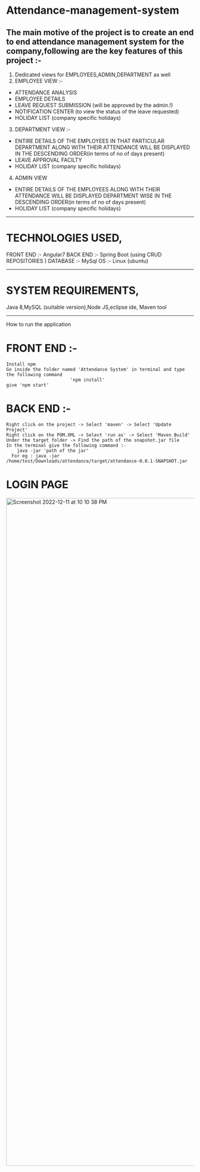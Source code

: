 # Attendance-management-system

## The main motive of the project is to create an end to end attendance management system for the company,following are the key features of this project :-
1. Dedicated views for EMPLOYEES,ADMIN,DEPARTMENT as well
2. EMPLOYEE VIEW :-
  * ATTENDANCE ANALYSIS 
  * EMPLOYEE DETAILS
  * LEAVE REQUEST SUBMISSION (will be approved by the admin.!)
  * NOTIFICATION CENTER (to view the status of the leave requested)
  * HOLIDAY LIST (company specific holidays)
3. DEPARTMENT VIEW :-
  * ENTIRE DETAILS OF THE EMPLOYEES IN THAT PARTICULAR DEPARTMENT ALONG WITH THEIR ATTENDANCE WILL BE DISPLAYED IN THE DESCENDING ORDER(in terms of no of days present)
  * LEAVE APPROVAL FACILTY 
  * HOLIDAY LIST (company specific holidays)
4. ADMIN VIEW
  * ENTIRE DETAILS OF THE EMPLOYEES ALONG WITH THEIR ATTENDANCE WILL BE DISPLAYED DEPARTMENT WISE IN THE DESCENDING ORDER(in terms of no of days present)
  * HOLIDAY LIST (company specific holidays)
  
  
  -------------------------------------------------------------------------------
  
#  TECHNOLOGIES USED,
  
  FRONT END :- Angular7
  BACK END :- Spring Boot (using CRUD REPOSITORIES ) 
  DATABASE :- MySql
  OS :- Linux (ubuntu)
  
  -------------------------------------------------------------------------------
  
#  SYSTEM REQUIREMENTS,
  Java 8,MySQL (suitable version),Node JS,eclipse ide, Maven tool
  
  
  --------------------------------------------------------------------------------
  
  How to run the application 
  
#  FRONT END :-
    Install npm 
    Go inside the folder named 'Attendance System' in terminal and type the following command
                            'npm install'  
    give 'npm start'
    
    
# BACK END :- 
    Right click on the project -> Select 'maven' -> Select 'Update Project'
    Right click on the POM.XML -> Select 'run as' -> Select 'Maven Build'
    Under the target folder -> Find the path of the snapshot.jar file 
    In the terminal give the following command :-
        java -jar 'path of the jar'
      For eg : java -jar /home/test/Downloads/attendance/target/attendance-0.0.1-SNAPSHOT.jar
    
# LOGIN PAGE   
<img width="1792" alt="Screenshot 2022-12-11 at 10 10 38 PM" src="https://user-images.githubusercontent.com/30067377/206952645-3f55c23f-ac05-4642-aa4a-23bebba0e25d.png">


